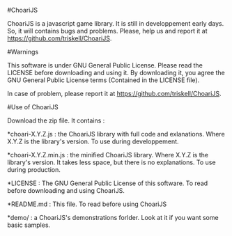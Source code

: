 #ChoariJS

ChoariJS is a javascript game library.
It is still in developpement early days. So, it will contains bugs and problems. Please, help us and report it at https://github.com/triskell/ChoariJS.

#Warnings

This software is under GNU General Public License. Please read the LICENSE before downloading and using  it.
By downloading it, you agree the GNU General Public License terms (Contained in the LICENSE file).

In case of problem, please report it at https://github.com/triskell/ChoariJS.

#Use of ChoariJS

Download the zip file. It contains :

*choari-X.Y.Z.js : the ChoariJS library with full code and exlanations. Where X.Y.Z is the library's version. To use during developpement.

*choari-X.Y.Z.min.js : the minified ChoariJS library. Where X.Y.Z is the library's version. It takes less space, but there is no explanations. To use during production.

*LICENSE : The GNU General Public License of this software. To read before downloading and using ChoariJS.

*README.md : This file. To read before using ChoariJS

*demo/ : a ChoariJS's demonstrations forlder. Look at it if you want some basic samples.

